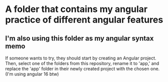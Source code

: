 # A folder that contains my angular practice of different angular features 
I'm also using this folder as my angular syntax memo
--
If someone wants to try, they should start by creating an Angular project. Then, select one of the folders from this repository, rename it to 'app,' and replace the 'app' folder in their newly created project with the chosen one.
(I'm using angular 16 btw)
